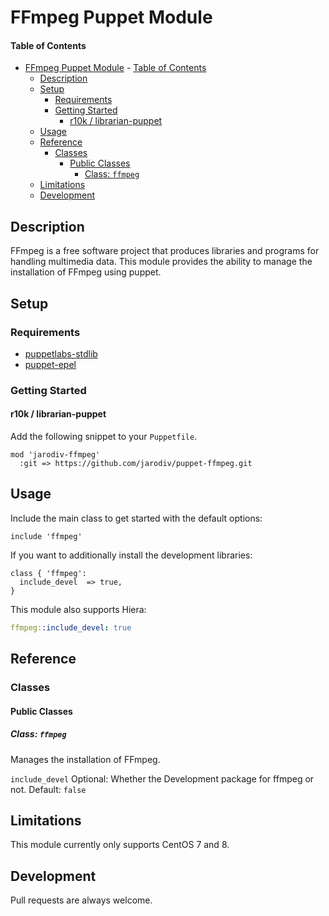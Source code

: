 # FFmpeg Puppet Module

#### Table of Contents

- [FFmpeg Puppet Module](#ffmpeg-puppet-module)
      - [Table of Contents](#table-of-contents)
  - [Description](#description)
  - [Setup](#setup)
    - [Requirements](#requirements)
    - [Getting Started](#getting-started)
      - [r10k / librarian-puppet](#r10k--librarian-puppet)
  - [Usage](#usage)
  - [Reference](#reference)
    - [Classes](#classes)
      - [Public Classes](#public-classes)
        - [Class: `ffmpeg`](#class-ffmpeg)
  - [Limitations](#limitations)
  - [Development](#development)

## Description

FFmpeg is a free software project that produces libraries and programs for handling multimedia data.
This module provides the ability to manage the installation of FFmpeg using puppet.

## Setup

### Requirements

* [puppetlabs-stdlib](https://forge.puppetlabs.com/puppetlabs/stdlib)
* [puppet-epel](https://forge.puppetlabs.com/stahnma/epel)

### Getting Started

#### r10k / librarian-puppet

Add the following snippet to your `Puppetfile`.
```
mod 'jarodiv-ffmpeg'
  :git => https://github.com/jarodiv/puppet-ffmpeg.git
```

## Usage

Include the main class to get started with the default options:

```puppet
include 'ffmpeg'
```

If you want to additionally install the development libraries:

```puppet
class { 'ffmpeg':
  include_devel  => true,
}
```

This module also supports Hiera:

```yaml
ffmpeg::include_devel: true
```

## Reference

### Classes

#### Public Classes

##### Class: `ffmpeg`

Manages the installation of FFmpeg.

`include_devel`
Optional: Whether the Development package for ffmpeg or not. Default: `false`

## Limitations

This module currently only supports CentOS 7 and 8.

## Development

Pull requests are always welcome.
